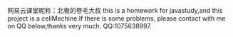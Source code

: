 网易云课堂昵称：北极的卷毛大叔
this is a homework for javastudy,and this project is a cellMechine.If there is some problems, please contact with me on QQ below,thanks very much.
QQ:1075638997.
